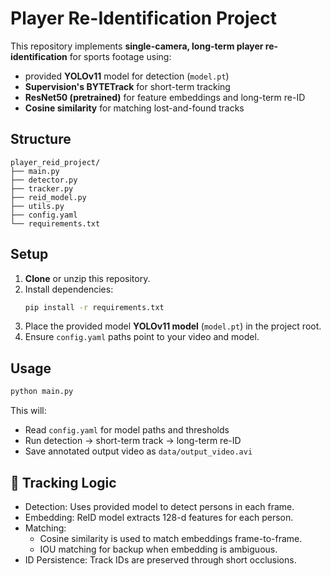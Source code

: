 
# Player Re-Identification Project

This repository implements **single-camera, long-term player re-identification** for sports footage using:

- provided **YOLOv11** model for detection (`model.pt`)
- **Supervision's BYTETrack** for short-term tracking
- **ResNet50 (pretrained)** for feature embeddings and long-term re-ID
- **Cosine similarity** for matching lost-and-found tracks

## Structure

```
player_reid_project/
├── main.py
├── detector.py
├── tracker.py
├── reid_model.py
├── utils.py
├── config.yaml
└── requirements.txt
```

## Setup

1. **Clone** or unzip this repository.
2. Install dependencies:
   ```bash
   pip install -r requirements.txt
   ```
3. Place the provided model **YOLOv11 model** (`model.pt`) in the project root.
4. Ensure `config.yaml` paths point to your video and model.

## Usage

```bash
python main.py
```

This will:
- Read `config.yaml` for model paths and thresholds
- Run detection → short-term track → long-term re-ID
- Save annotated output video as `data/output_video.avi`


## 🧪 Tracking Logic

- Detection: Uses provided model to detect persons in each frame.
- Embedding: ReID model extracts 128-d features for each person.
- Matching:
  - Cosine similarity is used to match embeddings frame-to-frame.
  - IOU matching for backup when embedding is ambiguous.
- ID Persistence: Track IDs are preserved through short occlusions.
